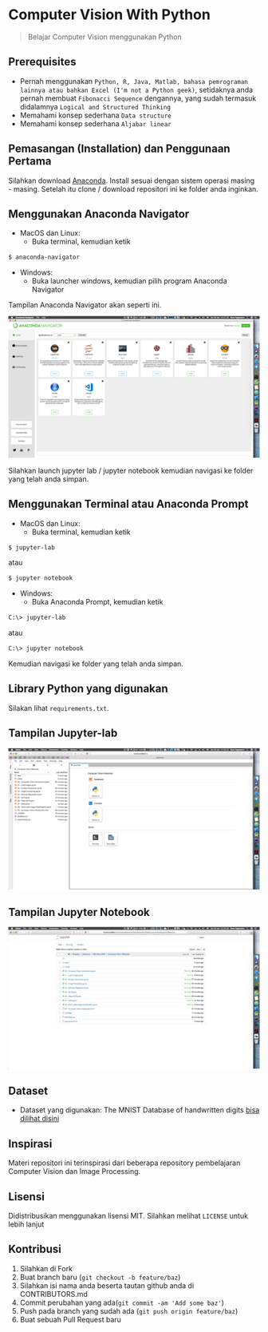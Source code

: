 # Computer Vision With Python
> Belajar Computer Vision menggunakan Python

## Prerequisites
- Pernah menggunakan `Python, R, Java, Matlab, bahasa pemrograman lainnya atau bahkan Excel (I'm not a Python geek)`, setidaknya anda pernah membuat ```Fibonacci Sequence```  dengannya, yang sudah termasuk didalamnya `Logical and Structured Thinking`
- Memahami konsep sederhana `Data structure`
- Memahami konsep sederhana `Aljabar linear`

## Pemasangan (Installation) dan Penggunaan Pertama
Silahkan download [Anaconda](https://anaconda.com/download). Install sesuai dengan sistem operasi masing - masing. Setelah itu clone / download repositori ini ke folder anda inginkan.

## Menggunakan Anaconda Navigator
- MacOS dan Linux:
   - Buka terminal, kemudian ketik

```sh
$ anaconda-navigator
```

- Windows:
    - Buka launcher windows, kemudian pilih program Anaconda Navigator

Tampilan Anaconda Navigator akan seperti ini.

![Anaconda Navigator](./media/README/Anaconda.jpg)

Silahkan launch jupyter lab / jupyter notebook kemudian navigasi ke folder yang telah anda simpan.

## Menggunakan Terminal atau Anaconda Prompt
- MacOS dan Linux:
   - Buka terminal, kemudian ketik

```sh
$ jupyter-lab
```

atau

```sh
$ jupyter notebook
```

- Windows:
   - Buka Anaconda Prompt, kemudian ketik

```sh
C:\> jupyter-lab    
```

atau

```sh
C:\> jupyter notebook   
```

Kemudian navigasi ke folder yang telah anda simpan.

## Library Python yang digunakan
Silakan lihat `` requirements.txt ``.

## Tampilan Jupyter-lab
![jupyter-notebook](./media/README/JupyterLab.jpg)

## Tampilan Jupyter Notebook
![jupyter-notebook](./media/README/JupyterNotebook.jpg)

## Dataset
- Dataset yang digunakan: The MNIST Database of handwritten digits [bisa dilihat disini](http://yann.lecun.com/exdb/mnist/)

## Inspirasi
Materi repositori ini terinspirasi dari beberapa repository pembelajaran Computer Vision dan Image Processing.

## Lisensi
Didistribusikan menggunakan lisensi MIT. Silahkan melihat `` LICENSE `` untuk lebih lanjut

## Kontribusi
1. Silahkan di Fork  
2. Buat branch baru (`git checkout -b feature/baz`)
3. Silahkan isi nama anda beserta tautan github anda di CONTRIBUTORS.md
4. Commit perubahan yang ada(`git commit -am 'Add some baz'`)
5. Push pada branch yang sudah ada (`git push origin feature/baz`)
6. Buat sebuah Pull Request baru

